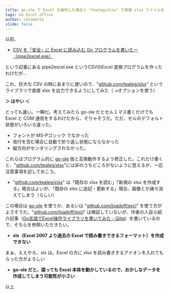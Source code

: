 ```yaml
---
title: go-ole で Excel を操作した場合と "tealeg/xlsx" で直接 xlsx ファイルを作った場合の違い
tags: Go Excel office
author: zetamatta
slide: false
---
```

以前、

* [CSV を「安全」に Excel に読み込む Go プログラムを書いたー（pipe2excel.exe）](https://qiita.com/zetamatta/items/d6e6b1e09bbbbba18d90)

という記事にある pipe2excel.exe というCSVのExcel 変換プログラムを作ったわけだが…

これ、巨大な CSV の時にあまりに遅いので、"[github.com/tealeg/xlsx](https://github.com/tealeg/xlsx)" というライブラリで直接 xlsx を出力できるようにしてみた（`-o`オプションを使う）

**＞ はやい ＜**

とっても速い。一瞬だ。考えてみたら go-ole だとセル１マス書くだけでも Excel と COM 通信をするわけだから、そりゃそうだ。ただ、セルのデフォルト状態がいろいろ違った。

* フォントが MS-Pゴシック でなかった
* 改行を含む場合に自動で折り返し状態にならなかった
* 縦方向がセンタリングされなかった。

これらはプログラム的に [go-ole](https://github.com/go-ole/go-ole) 版と互換動作するよう修正した。これだけ書くと、"[github.com/tealeg/xlsx](https://github.com/tealeg/xlsx)"には非のうちどころがないように思えるが、一応注意事項を記しておこう。

* "[github.com/tealeg/xlsx](https://github.com/tealeg/xlsx)" は「既存の xlsx を読む」「新規の xlsx を作成する」場合はよいが、「既存の xlsx に追記・更新する」場合、画像とか諸々消えてしまう（らしい）

この場合は [go-ole](https://github.com/go-ole/go-ole) を使うか、あるいは "[github.com/loadoff/excl](https://github.com/loadoff/excl)" を使う方がよさそうだ。"[github.com/loadoff/excl](https://github.com/loadoff/excl)" は検証していないが、作者の人自ら紹介記事（[Go言語でExcel操作ライブラリを書いてみた - Qiita](https://qiita.com/tebakane/items/2f2ed2558357c274c478)）を書いているので、そちらを参照いただきたい。

* **xls（Excel 2007 より過去の Excel で読み書きできるフォーマット）を作成できない**

まぁ、ええやろ、xls は。Excel の方に xlsx を読み書きするアドオンを入れてもらった方がよろしい

* **go-ole だと、腐っても Excel 本体を動かしているので、おかしなデータを作成してしまう可能性が小さい**

以上

